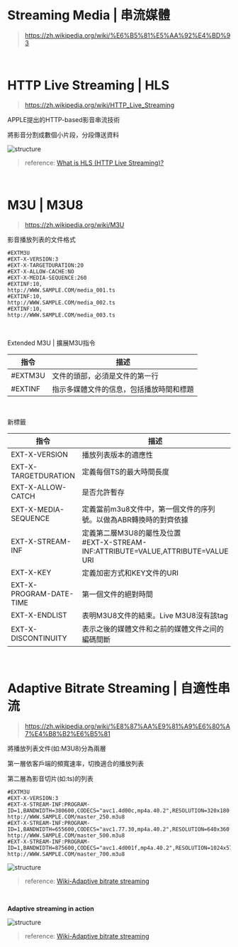 # Streaming Media | 串流媒體
>https://zh.wikipedia.org/wiki/%E6%B5%81%E5%AA%92%E4%BD%93

<br />

# HTTP Live Streaming | HLS
>https://zh.wikipedia.org/wiki/HTTP_Live_Streaming

APPLE提出的HTTP-based影音串流技術

將影音分割成數個小片段，分段傳送資料

![structure](https://github.com/krmfla/research-lab/blob/master/images/Ozer_HLS_Figure_1.jpg "m3u8 structure")
>reference: [What is HLS (HTTP Live Streaming)?](http://www.streamingmedia.com/Articles/Editorial/What-Is-.../What-is-HLS-(HTTP-Live-Streaming)-78221.aspx)

<br />

# M3U | M3U8
>https://zh.wikipedia.org/wiki/M3U

影音播放列表的文件格式

```
#EXTM3U
#EXT-X-VERSION:3
#EXT-X-TARGETDURATION:20
#EXT-X-ALLOW-CACHE:NO
#EXT-X-MEDIA-SEQUENCE:260
#EXTINF:10,
http://WWW.SAMPLE.COM/media_001.ts
#EXTINF:10,
http://WWW.SAMPLE.COM/media_002.ts
#EXTINF:10,
http://WWW.SAMPLE.COM/media_003.ts
```

<br />

Extended M3U | 擴展M3U指令

指令    |  描述
------- | ---
#EXTM3U | 文件的頭部，必須是文件的第一行
#EXTINF | 指示多媒體文件的信息，包括播放時間和標題

<br />

新標籤

指令                    |  描述
----------------------- | ---
EXT-X-VERSION           | 播放列表版本的適應性
EXT-X-TARGETDURATION    | 定義每個TS的最大時間長度
EXT-X-ALLOW-CATCH       | 是否允許暫存
EXT-X-MEDIA-SEQUENCE    | 定義當前m3u8文件中，第一個文件的序列號。以做為ABR轉換時的對齊依據
EXT-X-STREAM-INF        | 定義第二層M3U8的屬性及位置<br>#EXT-X-STREAM-INF:ATTRIBUTE=VALUE,ATTRIBUTE=VALUE<br>URI
EXT-X-KEY               | 定義加密方式和KEY文件的URI
EXT-X-PROGRAM-DATE-TIME | 第一個文件的絕對時間
EXT-X-ENDLIST           | 表明M3U8文件的結束。Live M3U8沒有該tag
EXT-X-DISCONTINUITY     | 表示之後的媒體文件和之前的媒體文件之间的編碼間斷

<br />

# Adaptive Bitrate Streaming | 自適性串流
>https://zh.wikipedia.org/wiki/%E8%87%AA%E9%81%A9%E6%80%A7%E4%B8%B2%E6%B5%81

將播放列表文件(如:M3U8)分為兩層

第一層依客戶端的頻寬速率，切換適合的播放列表

第二層為影音切片(如:ts)的列表

```
#EXTM3U
#EXT-X-VERSION:3
#EXT-X-STREAM-INF:PROGRAM-ID=1,BANDWIDTH=380600,CODECS="avc1.4d00c,mp4a.40.2",RESOLUTION=320x180
http://WWW.SAMPLE.COM/master_250.m3u8
#EXT-X-STREAM-INF:PROGRAM-ID=1,BANDWIDTH=655600,CODECS="avc1.77.30,mp4a.40.2",RESOLUTION=640x360
http://WWW.SAMPLE.COM/master_500.m3u8
#EXT-X-STREAM-INF:PROGRAM-ID=1,BANDWIDTH=875600,CODECS="avc1.4d001f,mp4a.40.2",RESOLUTION=1024x576
http://WWW.SAMPLE.COM/master_700.m3u8
```

![structure](https://github.com/krmfla/research-lab/blob/master/images/abs.png "Adaptive Bitrate Streaming")
>reference: [Wiki-Adaptive bitrate streaming](https://en.wikipedia.org/wiki/Adaptive_bitrate_streaming#/media/File:Adaptive_streaming_overview_daseddon_2011_07_28.png)

<br />

**Adaptive streaming in action**

![structure](https://github.com/krmfla/research-lab/blob/master/images/abs2.png "Adaptive Bitrate Streaming")
>reference: [Wiki-Adaptive bitrate streaming](https://en.wikipedia.org/wiki/Adaptive_bitrate_streaming#/media/File:Adaptive_streaming_overview_bit_rates_2011_07_28.png)
